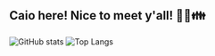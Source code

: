 ## Caio here! Nice to meet y'all! 🧑‍💻👪

![GitHub stats](https://github-readme-stats.vercel.app/api?username=Caio-Rezende&show_icons=true&count_private=true)
![Top Langs](https://github-readme-stats.vercel.app/api/top-langs/?username=Caio-Rezende)
<!--
**Caio-Rezende/Caio-Rezende** is a ✨ _special_ ✨ repository because its `README.md` (this file) appears on your GitHub profile.

Here are some ideas to get you started:

- 🔭 I’m currently working on ...
- 🌱 I’m currently learning ...
- 👯 I’m looking to collaborate on ...
- 🤔 I’m looking for help with ...
- 💬 Ask me about ...
- 📫 How to reach me: ...
- 😄 Pronouns: ...
- ⚡ Fun fact: ...
-->
